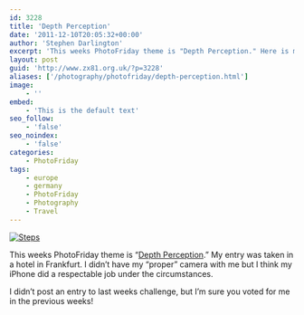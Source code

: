 ```yaml
---
id: 3228
title: 'Depth Perception'
date: '2011-12-10T20:05:32+00:00'
author: 'Stephen Darlington'
excerpt: 'This weeks PhotoFriday theme is "Depth Perception." Here is my entry.'
layout: post
guid: 'http://www.zx81.org.uk/?p=3228'
aliases: ['/photography/photofriday/depth-perception.html']
image:
    - ''
embed:
    - 'This is the default text'
seo_follow:
    - 'false'
seo_noindex:
    - 'false'
categories:
    - PhotoFriday
tags:
    - europe
    - germany
    - PhotoFriday
    - Photography
    - Travel
---
```


[![Steps](https://i0.wp.com/farm5.staticflickr.com/4040/4467357784_22ba7f5230.jpg?resize=375%2C500)](http://www.flickr.com/photos/stephendarlington/4467357784/ "Steps by stephendarlington, on Flickr")

This weeks PhotoFriday theme is “[Depth Perception](http://www.photofriday.com/archives/challenge/001143.php).” My entry was taken in a hotel in Frankfurt. I didn’t have my “proper” camera with me but I think my iPhone did a respectable job under the circumstances.

I didn’t post an entry to last weeks challenge, but I’m sure you voted for me in the previous weeks!